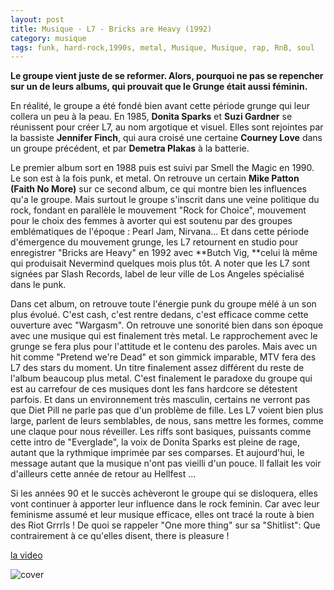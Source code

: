 ```yaml
---
layout: post
title: Musique - L7 - Bricks are Heavy (1992)
category: musique
tags: funk, hard-rock,1990s, metal, Musique, Musique, rap, RnB, soul
---
```

**Le groupe vient juste de se reformer. Alors, pourquoi ne pas se repencher sur un de leurs albums, qui prouvait que le Grunge était aussi féminin.**

En réalité, le groupe a été fondé bien avant cette période grunge qui leur collera un peu à la peau. En 1985, **Donita Sparks** et **Suzi Gardner** se réunissent pour créer L7, au nom argotique et visuel. Elles sont rejointes par la bassiste **Jennifer Finch**, qui aura croisé une certaine **Courney Love** dans un groupe précédent, et par **Demetra Plakas** à la batterie.

Le premier album sort en 1988 puis est suivi par Smell the Magic en 1990. Le son est à la fois punk, et metal. On retrouve un certain **Mike Patton (Faith No More)** sur ce second album, ce qui montre bien les influences qu'a le groupe. Mais surtout le groupe s'inscrit dans une veine politique du rock, fondant en parallèle le mouvement "Rock for Choice", mouvement pour le choix des femmes à avorter qui est soutenu par des groupes emblématiques de l'époque : Pearl Jam, Nirvana... Et dans cette période d'émergence du mouvement grunge, les L7 retournent en studio pour enregistrer "Bricks are Heavy" en 1992 avec **Butch Vig, **celui là même qui produisait Nevermind quelques mois plus tôt. A noter que les L7 sont signées par Slash Records, label de leur ville de Los Angeles spécialisé dans le punk.

Dans cet album, on retrouve toute l'énergie punk du groupe mélé à un son plus évolué. C'est cash, c'est rentre dedans, c'est efficace comme cette ouverture avec "Wargasm". On retrouve une sonorité bien dans son époque avec une musique qui est finalement très metal. Le rapprochement avec le grunge se fera plus pour l'attitude et le contenu des paroles. Mais avec un hit comme "Pretend we're Dead" et son gimmick imparable, MTV fera des L7 des stars du moment. Un titre finalement assez différent du reste de l'album beaucoup plus metal. C'est finalement le paradoxe du groupe qui est au carrefour de ces musiques dont les fans hardcore se détestent parfois. Et dans un environnement très masculin, certains ne verront pas que Diet Pill ne parle pas que d'un problème de fille. Les L7 voient bien plus large, parlent de leurs semblables, de nous, sans mettre les formes, comme une claque pour nous réveiller. Les riffs sont basiques, puissants comme cette intro de "Everglade", la voix de Donita Sparks est pleine de rage, autant que la rythmique imprimée par ses comparses. Et aujourd'hui, le message autant que la musique n'ont pas vieilli d'un pouce. Il fallait les voir d'ailleurs cette année de retour au Hellfest ...

Si les années 90 et le succès achèveront le groupe qui se disloquera, elles vont continuer à apporter leur influence dans le rock feminin. Car avec leur feminisme assumé et leur musique efficace, elles ont tracé la route à bien des Riot Grrrls ! De quoi se rappeler "One more thing" sur sa "Shitlist": Que contrairement à ce qu'elles disent, there is pleasure !

[la video](https://www.youtube.com/watch?v=hFm00qpVX34)

![cover](http://cheziceman.files.wordpress.com/2015/08/l7bricks.jpg)

